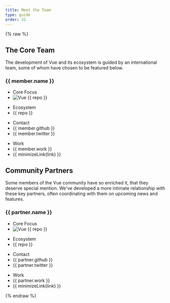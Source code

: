 ```yaml
---
title: Meet the Team
type: guide
order: 31
---
```


{% raw %}
<div id="team-members">
  <h2 id="the-core-team">The Core Team</h2>

  <p>
    The development of Vue and its ecosystem is guided by an international team, some of whom have chosen to be featured below.
  </p>

  <team-member
    v-for="member in team"
    :key="member.github"
    :member="member"
    inline-template>
    <div class="team-person">
      <h3 :id="'team-person-' + member.name.toLowerCase().replace(/\W/g, '-')">
        {{ member.name }}
        <img
          v-if="member.image"
          :src="member.image"
          :alt="member.name"
        >
      </h3>
      <ul
        v-if="member.reposOfficial"
        class="team-person-official-repos"
      >
        <li class="team-person-category-label">Core Focus</li>
        <li v-for="repo in member.reposOfficial">
          <a
            :href="'https://github.com/vuejs/' + repo"
            target="_blank"
          >
            <img src="/images/logo.png" alt="Vue">
            {{ repo }}
          </a>
        </li>
      </ul>
      <ul v-if="member.github && member.reposPersonal">
        <li class="team-person-category-label">Ecosystem</li>
        <li v-for="repo in member.reposPersonal">
          <a
            :href="'https://github.com/' + member.github + '/' + repo"
            target="_blank"
          >
            <i class="fa fa-github"></i>
            {{ repo }}
          </a>
        </li>
      </ul>
      <ul v-if="member.github || member.twitter">
        <li class="team-person-category-label">Contact</li>
        <li v-if="member.github">
          <a
            :href="'https://github.com/' + member.github"
            target="_blank"
          >
            <i class="fa fa-github"></i>
            {{ member.github }}
          </a>
        </li>
        <li v-if="member.twitter">
          <a
            :href="'https://twitter.com/' + member.twitter"
            target="_blank"
          >
            <i class="fa fa-twitter"></i>
            {{ member.twitter }}
          </a>
        </li>
      </ul>
      <ul v-if="member.work || member.links">
        <li class="team-person-category-label">Work</li>
        <li v-if="member.work">
          <i class="fa fa-briefcase"></i>
          {{ member.work }}
        </li>
        <li v-for="link in member.links">
          <a :href="link" target="_blank">
            <i class="fa fa-link"></i>
            {{ minimizeLink(link) }}
          </a>
        </li>
      </ul>
    </div>
  </team-member>

  <h2 id="community-partners">Community Partners</h2>

  <p>
    Some members of the Vue community have so enriched it, that they deserve special mention. We've developed a more intimate relationship with these key partners, often coordinating with them on upcoming news and features.
  </p>

  <community-partner
    v-for="partner in partners"
    :key="partner.github"
    :partner="partner"
    inline-template>
    <div class="team-person">
      <h3 :id="'team-person-' + partner.name.toLowerCase().replace(/\W/g, '-')">
        {{ partner.name }}
        <img
          v-if="partner.image"
          :src="partner.image"
          :alt="partner.name"
        >
      </h3>
      <ul
        v-if="partner.reposOfficial"
        class="team-person-official-repos"
      >
        <li class="team-person-category-label">Core Focus</li>
        <li v-for="repo in partner.reposOfficial">
          <a
            :href="'https://github.com/vuejs/' + repo"
            target="_blank"
          >
            <img src="/images/logo.png" alt="Vue">
            {{ repo }}
          </a>
        </li>
      </ul>
      <ul v-if="partner.github && partner.reposPersonal">
        <li class="team-person-category-label">Ecosystem</li>
        <li v-for="repo in partner.reposPersonal">
          <a
            :href="'https://github.com/' + repo"
            target="_blank"
          >
            <i class="fa fa-github"></i>
            {{ repo }}
          </a>
        </li>
      </ul>
      <ul v-if="partner.github || partner.twitter">
        <li class="team-person-category-label">Contact</li>
        <li v-if="partner.github">
          <a
            :href="'https://github.com/' + partner.github"
            target="_blank"
          >
            <i class="fa fa-github"></i>
            {{ partner.github }}
          </a>
        </li>
        <li v-if="partner.twitter">
          <a
            :href="'https://twitter.com/' + partner.twitter"
            target="_blank"
          >
            <i class="fa fa-twitter"></i>
            {{ partner.twitter }}
          </a>
        </li>
      </ul>
      <ul v-if="partner.work || partner.links">
        <li class="team-person-category-label">Work</li>
        <li v-if="partner.work">
          <i class="fa fa-briefcase"></i>
          {{ partner.work }}
        </li>
        <li v-for="link in partner.links">
          <a :href="link" target="_blank">
            <i class="fa fa-link"></i>
            {{ minimizeLink(link) }}
          </a>
        </li>
      </ul>
    </div>
  </community-partner>
</div>

<script>
(function () {
  var team = [{
    name: 'Evan You',
    image: 'https://avatars3.githubusercontent.com/u/499550?v=3&s=460',
    github: 'yyx990803',
    twitter: 'youyuxi',
    work: 'Creator @ Vue.js',
    links: [
      'https://www.patreon.com/evanyou'
    ]
  }]

  team = team.concat(shuffle([
    {
      name: 'Chris Fritz',
      image: 'https://avatars1.githubusercontent.com/u/2327556?v=3&s=460',
      github: 'chrisvfritz',
      twitter: 'chrisvfritz',
      work: 'Consultant',
      reposOfficial: [
        'vuejs.org', 'vue-migration-helper'
      ],
      reposPersonal: [
        'vue-2.0-simple-routing-example', 'vue-ssr-demo-simple'
      ]
    },
    {
      name: 'Eduardo',
      image: 'https://avatars0.githubusercontent.com/u/664177?v=3&s=460',
      github: 'posva',
      twitter: 'posva',
      work: 'Lead Instructor @ IronHack',
      reposOfficial: [
        'vuefire', 'vue-router'
      ],
      reposPersonal: [
        'vuexfire', 'vue-mdc', 'vue-motion'
      ],
      links: [
        'https://www.codementor.io/posva'
      ]
    },
    {
      name: 'Jinjiang',
      image: 'https://en.gravatar.com/userimage/13176194/461845e850f200dd434da75b198f0952.jpg?size=800',
      github: 'jinjiang',
      twitter: 'zhaojinjiang',
      work: 'Alibaba',
      reposPersonal: [
        'Weex'
      ]
    },
    {
      name: 'EGOIST',
      github: 'egoist',
      twitter: 'rem_rin_rin',
      reposOfficial: [
        'vue-cli'
      ],
      reposPersonal: [
        'poi', 'ream', 'vue-play'
      ]
    },
    {
      name: 'Katashin',
      work: 'oRo Co., Ltd.',
      image: 'https://avatars1.githubusercontent.com/u/2194624?v=3&s=400',
      github: 'ktsn',
      twitter: 'ktsn',
      reposOfficial: [
        'vuex', 'vue-class-component'
      ]
    },
    {
      name: 'Kazupon',
      work: 'CTO',
      image: 'https://avatars0.githubusercontent.com/u/72989',
      github: 'kazupon',
      twitter: 'kazu_pon',
      reposOfficial: [
        'jp.vuejs.org'
      ],
      reposPersonal: [
        'vue-i18n', 'vue-i18n-loader', 'vue-validator'
      ],
      links: [
        'https://cuusoo.com', 'http://frapwings.jp'
      ]
    },
    {
      name: 'Rahul Kadyan',
      work: 'Headout',
      image: 'https://github.com/znck.png',
      github: 'znck',
      twitter: 'znck0',
      reposOfficial: [
        'rollup-plugin-vue', 'vue-issue-helper'
      ],
      reposPersonal: [
        'vue-keynote', 'bootstrap-for-vue', 'vue-interop'
      ],
      links: [
        'https://znck.me', 'https://www.codementor.io/znck'
      ]
    },
    {
      name: 'Alan Song',
      work: 'Cofounder @ Futurenda',
      github: 'fnlctrl',
      reposOfficial: [
        'vue-router'
      ]
    },
    {
      name: 'Blake Newman',
      work: 'Software Engineer @ Attest (askattest.com)',
      image: 'https://pbs.twimg.com/profile_images/805492508826419200/tabo2HEa_400x400.jpg',
      github: 'blakenewman',
      twitter: 'blake-newman',
      reposOfficial: [
        'vuex', 'vue-router', 'vue-loader'
      ]
    },
    {
      name: 'Phan An',
      image: 'https://www.dropbox.com/s/u9tl5lkb7s8dw0b/avatar.jpg?dl=1',
      github: 'phanan',
      twitter: 'notphanan',
      reposOfficial: [
        'vuejs.org'
      ],
      reposPersonal: [
        'vuequery', 'vue-google-signin-button'
      ],
      links: [
        'https://koel.phanan.net/'
      ]
    }
  ]))

  var partners = [
    {
      name: 'Sebastien Chopin',
      image: 'https://avatars0.githubusercontent.com/u/904724?v=3&s=460',
      github: 'Atinux',
      twitter: 'Atinux',
      reposPersonal: [
        'nuxt/nuxt.js'
      ],
      links: [
        'https://orion.sh/'
      ]
    },
    {
      name: 'Khary Sharpe',
      github: 'kharysharpe',
      twitter: 'kharysharpe',
      links: [
        'https://twitter.com/VueJsNews',
        'http://www.kharysharpe.com/'
      ]
    }
  ]

  Vue.component('team-member', {
    props: {
      member: Object
    },
    methods: {
      minimizeLink: function (link) {
        return link
          .replace(/^https?:\/\/(www\.)?/, '')
          .replace(/\/$/, '')
      }
    }
  })

  Vue.component('community-partner', {
    props: {
      partner: Object
    },
    methods: {
      minimizeLink: function (link) {
        return link
          .replace(/^https?:\/\/(www\.)?/, '')
          .replace(/\/$/, '')
      }
    }
  })

  new Vue({
    el: '#team-members',
    data: {
      team: team,
      partners: shuffle(partners)
    }
  })

  /**
  * Shuffles array in place.
  * @param {Array} a items The array containing the items.
  */
  function shuffle(a) {
    var j, x, i;
    for (i = a.length; i; i--) {
      j = Math.floor(Math.random() * i);
      x = a[i - 1];
      a[i - 1] = a[j];
      a[j] = x;
    }
    return a
  }
})()
</script>
{% endraw %}
